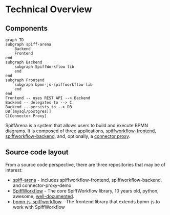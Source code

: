 # Technical Overview

## Components

```mermaid
graph TD
subgraph spiff-arena
    Backend
    Frontend
end
subgraph Backend
    subgraph SpiffWorkflow lib
    end
end
subgraph Frontend
    subgraph bpmn-js-spiffworkflow lib
    end
end
Frontend -- uses REST API --> Backend
Backend -- delegates to --> C
Backend -- persists to --> DB
DB[(mysql/postgres)]
C[Connector Proxy]
```

SpiffArena is a system that allows users to build and execute BPMN diagrams.
It is composed of three applications, [spiffworkflow-frontend](frontend), [spiffworkflow-backend](backend), and, optionally, a [connector proxy](connector_proxy).

## Source code layout

From a source code perspective, there are three repositories that may be of interest:

* [spiff-arena](https://github.com/sartography/spiff-arena) - Includes spiffworkflow-frontend, spiffworkflow-backend, and connector-proxy-demo
* [SpiffWorkflow](https://github.com/sartography/SpiffWorkflow) - The core SpiffWorkflow library, 10 years old, python, awesome, [well-documented](https://spiffworkflow.readthedocs.io/).
* [bpmn-js-spiffworkflow](https://github.com/sartography/bpmn-js-spiffworkflow) - The frontend library that extends bpmn-js to work with SpiffWorkflow
